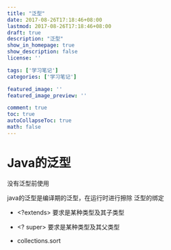```yaml
---
title: "泛型"
date: 2017-08-26T17:18:46+08:00
lastmod: 2017-08-26T17:18:46+08:00
draft: true
description: "泛型"
show_in_homepage: true
show_description: false
license: ''

tags: ['学习笔记']
categories: ['学习笔记']

featured_image: ''
featured_image_preview: ''

comment: true
toc: true
autoCollapseToc: true
math: false
---
```


<!--more-->

# Java的泛型

没有泛型前使用

java的泛型是编译期的泛型，在运行时进行擦除
泛型的绑定

- <\?extends> 要求是某种类型及其子类型

- <\? super> 要求是某种类型及其父类型

- collections.sort